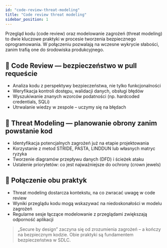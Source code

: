 ```yaml
---
id: "code-review-threat-modeling"
title: "Code review threat modeling"
sidebar_position: 1
---
```


Przegląd kodu (code review) oraz modelowanie zagrożeń (threat modeling) to dwie kluczowe praktyki w procesie tworzenia bezpiecznego oprogramowania. W połączeniu pozwalają na wczesne wykrycie słabości, zanim trafią one do środowiska produkcyjnego.

## 🧪 Code Review — bezpieczeństwo w pull requeście

- Analiza kodu z perspektywy bezpieczeństwa, nie tylko funkcjonalności  
- Weryfikacja kontroli dostępu, walidacji danych, obsługi błędów  
- Wyszukiwanie znanych wzorców podatności (np. hardcoded credentials, SQLi)  
- Utrwalanie wiedzy w zespole – uczymy się na błędach

## 🧠 Threat Modeling — planowanie obrony zanim powstanie kod

- Identyfikacja potencjalnych zagrożeń już na etapie projektowania  
- Korzystanie z metod STRIDE, PASTA, LINDDUN lub własnych matryc ryzyka  
- Tworzenie diagramów przepływu danych (DFD) i ścieżek ataku  
- Ustalenie priorytetów: co jest najważniejsze do ochrony (crown jewels)

## 🔄 Połączenie obu praktyk

- Threat modeling dostarcza kontekstu, na co zwracać uwagę w code review  
- Wyniki przeglądu kodu mogą wskazywać na niedoskonałości w modelu zagrożeń  
- Regularne sesje łączące modelowanie z przeglądami zwiększają odporność aplikacji

> „Secure by design” zaczyna się od zrozumienia zagrożeń – a kończy na bezpiecznym kodzie. Obie praktyki są fundamentem bezpieczeństwa w SDLC.
